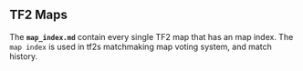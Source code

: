 ## TF2 Maps
The **`map_index.md`** contain every single TF2 map that has an map index. The `map index` is used in tf2s matchmaking map voting system, and match history.
